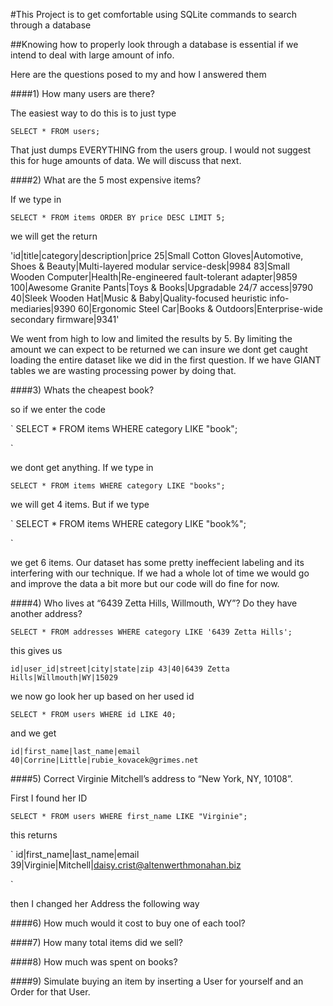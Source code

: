 #This Project is to get comfortable using SQLite commands to search through a database

##Knowing how to properly look through a database is essential if we intend to deal with large amount of info.

Here are the questions posed to my and how I answered them

####1) How many users are there?

The easiest way to do this is to just type

`
SELECT * FROM users;
`

That just dumps EVERYTHING from the users group. I would not suggest this for huge amounts of data. We will discuss that next.

####2) What are the 5 most expensive items?

If we type in

`
SELECT * FROM items ORDER BY price DESC LIMIT 5;
`

we will get the return

'id|title|category|description|price
25|Small Cotton Gloves|Automotive, Shoes & Beauty|Multi-layered modular service-desk|9984
83|Small Wooden Computer|Health|Re-engineered fault-tolerant adapter|9859
100|Awesome Granite Pants|Toys & Books|Upgradable 24/7 access|9790
40|Sleek Wooden Hat|Music & Baby|Quality-focused heuristic info-mediaries|9390
60|Ergonomic Steel Car|Books & Outdoors|Enterprise-wide secondary firmware|9341'

We went from high to low and limited the results by 5. By limiting the amount we can expect to be returned we can insure we dont get caught loading the entire dataset like we did in the first question. If we have GIANT tables we are wasting processing power by doing that.

####3) Whats the cheapest book?

so if we enter the code

`
SELECT * FROM items WHERE category LIKE "book";

`

we dont get anything. If we type in

`
SELECT * FROM items WHERE category LIKE "books";
`

we will get 4 items. But if we type

`
SELECT * FROM items WHERE category LIKE "book%";

`

we get 6 items. Our dataset has some pretty ineffecient labeling and its interfering with our technique. If we had a whole lot of time we would go and improve the data a bit more but our code will do fine for now.


####4) Who lives at “6439 Zetta Hills, Willmouth, WY”? Do they have another address?

`SELECT * FROM addresses WHERE category LIKE '6439 Zetta Hills';`

this gives us

`
id|user_id|street|city|state|zip
43|40|6439 Zetta Hills|Willmouth|WY|15029
`

we now go look her up based on her used id

`SELECT * FROM users WHERE id LIKE 40;`

and we get

`
id|first_name|last_name|email
40|Corrine|Little|rubie_kovacek@grimes.net
`

####5) Correct Virginie Mitchell’s address to “New York, NY, 10108”.

First I found her ID

`
SELECT * FROM users WHERE first_name LIKE "Virginie";
`

this returns

`
id|first_name|last_name|email
39|Virginie|Mitchell|daisy.crist@altenwerthmonahan.biz

`

then I changed her Address the following way



####6) How much would it cost to buy one of each tool?



####7) How many total items did we sell?



####8) How much was spent on books?


####9) Simulate buying an item by inserting a User for yourself and an Order for that User.

